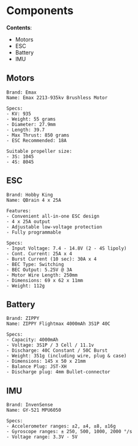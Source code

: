 # Components

**Contents**:
- Motors
- ESC
- Battery
- IMU



## Motors


    Brand: Emax
    Name: Emax 2213-935kv Brushless Motor

    Specs:
    - KV: 935
    - Weight: 55 grams
    - Diameter: 27.9mm
    - Length: 39.7
    - Max Thrust: 850 grams
    - ESC Recommended: 18A

    Suitable propeller size:
    - 3S: 1045
    - 4S: 8045




## ESC

    Brand: Hobby King
    Name: QBrain 4 x 25A

    Features:
    - Convenient all-in-one ESC design
    - 4 x 25A output
    - Adjustable low-voltage protection
    - Fully programmable

    Specs:
    - Input Voltage: 7.4 - 14.8V (2 - 4S lipoly)
    - Cont. Current: 25A x 4
    - Burst Current (10 sec): 30A x 4
    - BEC Type: Switching
    - BEC Output: 5.25V @ 3A
    - Motor Wire Length: 250mm
    - Dimensions: 69 x 62 x 11mm
    - Weight: 112g




## Battery

    Brand: ZIPPY
    Name: ZIPPY Flightmax 4000mAh 3S1P 40C

    Specs:
    - Capacity: 4000mAh
    - Voltage: 3S1P / 3 Cell / 11.1v
    - Discharge: 40C Constant / 50C Burst
    - Weight: 351g (including wire, plug & case)
    - Dimensions: 145 x 50 x 21mm
    - Balance Plug: JST-XH
    - Discharge plug: 4mm Bullet-connector



## IMU

    Brand: InvenSense
    Name: GY-521 MPU6050

    Specs:
    - Accelerometer ranges: ±2, ±4, ±8, ±16g
    - Gyroscope ranges: ± 250, 500, 1000, 2000 °/s
    - Voltage range: 3.3V - 5V

